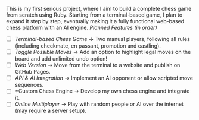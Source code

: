 This is my first serious project, where I aim to build a complete chess game from scratch using Ruby. Starting from a terminal-based game, I plan to expand it step by step, eventually making it a fully functional web-based chess platform with an AI engine.
*Planned Features (in order)*
- [ ] *Terminal-based Chess Game* → Two manual players, following all rules (including checkmate, en passant, promotion and castling).
- [ ] *Toggle Possible Moves* → Add an option to highlight legal moves on the board and add unlimited undo option!
- [ ] *Web Version* → Move from the terminal to a website and publish on GitHub Pages.
- [ ] *API & AI Integration* → Implement an AI opponent or allow scripted move sequences.
- [ ] *Custom Chess Engine → Develop my own chess engine and integrate it.
- [ ] *Online Multiplayer* → Play with random people or AI over the internet (may require a server setup).